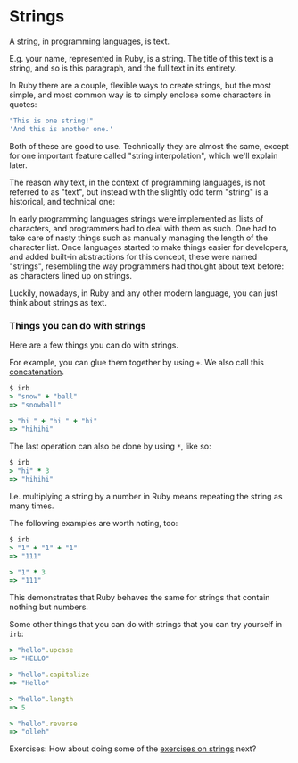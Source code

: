 # Strings

A string, in programming languages, is text.

E.g. your name, represented in Ruby, is a string. The title of this text is a
string, and so is this paragraph, and the full text in its entirety.

In Ruby there are a couple, flexible ways to create strings, but the most simple,
and most common way is to simply enclose some characters in quotes:

```ruby
"This is one string!"
'And this is another one.'
```

Both of these are good to use. Technically they are almost the same, except for
one important feature called "string interpolation", which we'll explain later.

The reason why text, in the context of programming languages, is not referred
to as "text", but instead with the slightly odd term "string" is a historical,
and technical one:

In early programming languages strings were implemented as lists of characters,
and programmers had to deal with them as such. One had to take care of nasty
things such as manually managing the length of the character list. Once
languages started to make things easier for developers, and added built-in
abstractions for this concept, these were named "strings", resembling the way
programmers had thought about text before: as characters lined up on strings.

Luckily, nowadays, in Ruby and any other modern language, you can just think
about strings as text.

### Things you can do with strings

Here are a few things you can do with strings.

For example, you can glue them together by using `+`. We also call this
[concatenation](http://www.wikiwand.com/en/Concatenation).

```ruby
$ irb
> "snow" + "ball"
=> "snowball"

> "hi " + "hi " + "hi"
=> "hihihi"
```

The last operation can also be done by using `*`, like so:

```ruby
$ irb
> "hi" * 3
=> "hihihi"
```

I.e. multiplying a string by a number in Ruby means repeating the string as
many times.

The following examples are worth noting, too:


```ruby
$ irb
> "1" + "1" + "1"
=> "111"

> "1" * 3
=> "111"
```

This demonstrates that Ruby behaves the same for strings that contain nothing
but numbers.

Some other things that you can do with strings that you can try yourself in
`irb`:

```ruby
> "hello".upcase
=> "HELLO"

> "hello".capitalize
=> "Hello"

> "hello".length
=> 5

> "hello".reverse
=> "olleh"
```

Exercises: How about doing some of the [exercises on strings](/16-exercises/02-strings.html)
next?
